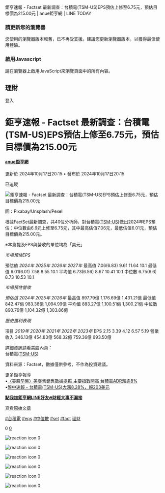 鉅亨速報 - Factset 最新調查：台積電(TSM-US)EPS預估上修至6.75元，預估目標價為215.00元 | anue鉅亨網 | LINE TODAY


### 請更新您的瀏覽器

您使用的瀏覽器版本較舊，已不再受支援。建議您更新瀏覽器版本，以獲得最佳使用體驗。

### 啟用Javascript

請在瀏覽器上啟用JavaScript來瀏覽頁面中的所有內容。

 

## 理財

登入

# 鉅亨速報 - Factset 最新調查：台積電(TSM-US)EPS預估上修至6.75元，預估目標價為215.00元

#### [anue鉅亨網](/tw/v3/publisher/100140)

更新於 2024年10月17日20:15 • 發布於 2024年10月17日20:15

已追蹤

![鉅亨速報 - Factset 最新調查：台積電(TSM-US)EPS預估上修至6.75元，預估目標價為215.00元](https://today-obs.line-scdn.net/0hcj0eIBGAPEUNHC0zcddDEjVKMDQ-eiZML356I3sbMSVzMH4XYy5vJisbZmkpKi4RLS5zISFPZXJ3fi9AZg/w644)

圖：Pixabay/Unsplash/Pexel

根據FactSet最新調查，共40位分析師，對台積電([TSM-US](https://invest.cnyes.com/usstock/detail/TSM?utm_source=line&utm_medium=RSS))做出2024年EPS預估：中位數由6.6元上修至6.75元，其中最高估值7.06元，最低估值6.01元，預估目標價為215.00元。

※本篇提及EPS與營收的單位均為「美元」

*市場預估EPS*

預估值 *2024年* *2025年* *2026年* *2027年* 最高值 7.06(6.83) 9.61 11.64 10.1 最低值 6.01(6.01) 7.58 8.55 10.1 平均值 6.73(6.56) 8.67 10.41 10.1 中位數 6.75(6.6) 8.73 10.53 10.1

*市場預估營收*

*預估值* *2024年* *2025年* *2026年* 最高值 897.79億 1,176.69億 1,431.21億 最低值 842.47億 983.38億 1,094.99億 平均值 883.27億 1,100.51億 1,300.21億 中位數 890.76億 1,104.32億 1,303.86億

*歷史獲利表現*

項目 *2019年* *2020年* *2021年* *2022年* *2023年* EPS 2.15 3.39 4.12 6.57 5.19 營業收入 346.13億 454.83億 568.32億 759.36億 693.50億

詳細資訊請看美股內頁：  
台積電([TSM-US](https://invest.cnyes.com/usstock/detail/TSM?utm_source=line&utm_medium=RSS))

資料來源：Factset，數據僅供參考，不作為投資建議。

更多鉅亨報導  
•[〈美股早盤〉美零售銷售數據提振 主要指數開高 台積電ADR漲逾8%](https://news.cnyes.com/news/id/5745815?utm_source=line&utm_medium=RSS&utm_campaign=relate)  
•[盤中速報 - 台積電(TSM-US)大漲8.28%，報203美元](https://news.cnyes.com/news/id/5745916?utm_source=line&utm_medium=RSS&utm_campaign=relate)

**[點我加鉅亨網LINE好友🔥財經大事不漏接](https://bit.ly/3aIkfkf)**

[查看原始文章](https://news.cnyes.com/news/id/5745981?utm_source=line&utm_medium=RSS&utm_campaign=content)

[#台積電](/tw/v2/tag/4myjz1?tag=%E5%8F%B0%E7%A9%8D%E9%9B%BB)  [#eps](/tw/v2/tag/g7Pl59?tag=eps)  [#中位數](/tw/v2/tag/vVyra2?tag=%E4%B8%AD%E4%BD%8D%E6%95%B8)  [#set](/tw/v2/tag/Pz7L5G?tag=set)  [#fact](/tw/v2/tag/GK5DmE?tag=fact)  [理財](/tw/v3/page/finance)

0
   [0](/tw/v2/comment/article/oq3BJM6)

![reaction icon]() 
0

![reaction icon]() 
0

![reaction icon]() 
0

![reaction icon]() 
0

![reaction icon]() 
0

![reaction icon]() 
0